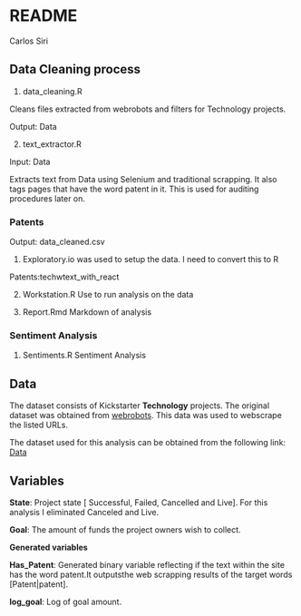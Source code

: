README
================
Carlos Siri

## Data Cleaning process

1)  data\_cleaning.R

Cleans files extracted from webrobots and filters for Technology
projects.

Output: Data

2)  text\_extractor.R

Input: Data

Extracts text from Data using Selenium and traditional scrapping. It
also tags pages that have the word patent in it. This is used for
auditing procedures later on.

### Patents

Output: data\_cleaned.csv

1)  Exploratory.io was used to setup the data. I need to convert this to
    R

Patents:techwtext\_with\_react

2)  Workstation.R Use to run analysis on the data

3)  Report.Rmd Markdown of analysis

### Sentiment Analysis

1)  Sentiments.R Sentiment Analysis

## Data

The dataset consists of Kickstarter **Technology** projects. The
original dataset was obtained from
[webrobots](https://webrobots.io/kickstarter-datasets/ "webrobots").
This data was used to webscrape the listed URLs.

The dataset used for this analysis can be obtained from the following
link:
[Data](https://exploratory.io/data/cDb6UEd0cT/Kickstarter-YvT3sWY5YT "Data")

## Variables

**State**: Project state \[ Successful, Failed, Cancelled and Live\].
For this analysis I eliminated Canceled and Live.

**Goal**: The amount of funds the project owners wish to collect.

**Generated variables**

**Has\_Patent**: Generated binary variable reflecting if the text within
the site has the word patent.It outputsthe web scrapping results of the
target words \[Patent|patent\].

**log\_goal**: Log of goal amount.
